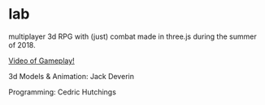 # lab
multiplayer 3d RPG with (just) combat made in three.js during the summer of 2018.

[Video of Gameplay!](https://youtu.be/P092z2f06Rs)

3d Models & Animation: Jack Deverin

Programming: Cedric Hutchings
